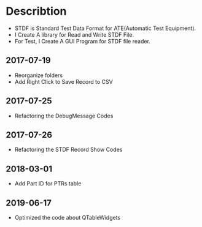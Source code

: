 # Describtion
* STDF is Standard Test Data Format for ATE(Automatic Test Equipment). 
* I Create A library for Read and Write STDF File.
* For Test, I Create A GUI Program for STDF file reader.

## 2017-07-19
* Reorganize folders
* Add Right Click to Save Record to CSV

## 2017-07-25
* Refactoring the DebugMessage Codes

## 2017-07-26
* Refactoring the STDF Record Show Codes

## 2018-03-01
* Add Part ID for PTRs table

## 2019-06-17
* Optimized the code about QTableWidgets
